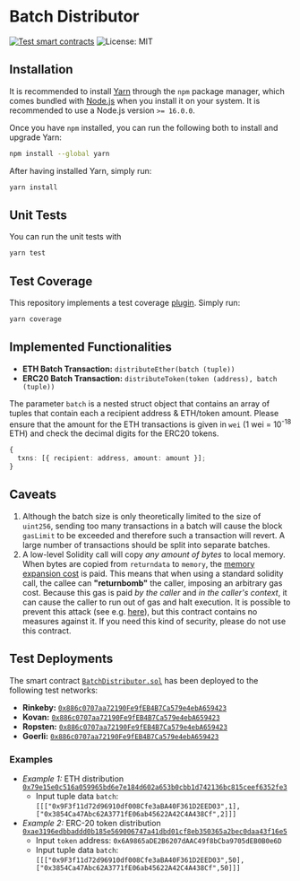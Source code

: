 # Batch Distributor

[![Test smart contracts](https://github.com/pcaversaccio/batch-distributor/actions/workflows/test-contracts.yml/badge.svg)](https://github.com/pcaversaccio/batch-distributor/actions/workflows/test-contracts.yml)
![License: MIT](https://img.shields.io/badge/License-MIT-blue.svg)

## Installation

It is recommended to install [Yarn](https://classic.yarnpkg.com) through the `npm` package manager, which comes bundled with [Node.js](https://nodejs.org) when you install it on your system. It is recommended to use a Node.js version `>= 16.0.0`.

Once you have `npm` installed, you can run the following both to install and upgrade Yarn:

```bash
npm install --global yarn
```

After having installed Yarn, simply run:

```bash
yarn install
```

## Unit Tests

You can run the unit tests with

```bash
yarn test
```

## Test Coverage

This repository implements a test coverage [plugin](https://github.com/sc-forks/solidity-coverage). Simply run:

```bash
yarn coverage
```

## Implemented Functionalities

- **ETH Batch Transaction:** `distributeEther(batch (tuple))`
- **ERC20 Batch Transaction:** `distributeToken(token (address), batch (tuple))`

The parameter `batch` is a nested struct object that contains an array of tuples that contain each a recipient address & ETH/token amount. Please ensure that the amount for the ETH transactions is given in `wei` (1 wei = 10<sup>-18</sup> ETH) and check the decimal digits for the ERC20 tokens.

```typescript
{
  txns: [{ recipient: address, amount: amount }];
}
```

## Caveats

1. Although the batch size is only theoretically limited to the size of `uint256`, sending too many transactions in a batch will cause the block `gasLimit` to be exceeded and therefore such a transaction will revert. A large number of transactions should be split into separate batches.
2. A low-level Solidity call will copy _any amount of bytes_ to local memory. When bytes are copied from `returndata` to `memory`, the [memory expansion cost](https://ethereum.stackexchange.com/questions/92546/what-is-expansion-cost) is paid. This means that when using a standard solidity call, the callee can **"returnbomb"** the caller, imposing an arbitrary gas cost. Because this gas is paid _by the caller_ and _in the caller's context_, it can cause the caller to run out of gas and halt execution. It is possible to prevent this attack (see e.g. [here](https://github.com/nomad-xyz/ExcessivelySafeCall)), but this contract contains no measures against it. If you need this kind of security, please do not use this contract.

## Test Deployments

The smart contract [`BatchDistributor.sol`](./contracts/BatchDistributor.sol) has been deployed to the following test networks:

- **Rinkeby:** [`0x886c0707aa72190Fe9fEB4B7Ca579e4ebA659423`](https://rinkeby.etherscan.io/address/0x886c0707aa72190Fe9fEB4B7Ca579e4ebA659423)
- **Kovan:** [`0x886c0707aa72190Fe9fEB4B7Ca579e4ebA659423`](https://kovan.etherscan.io/address/0x886c0707aa72190Fe9fEB4B7Ca579e4ebA659423)
- **Ropsten:** [`0x886c0707aa72190Fe9fEB4B7Ca579e4ebA659423`](https://ropsten.etherscan.io/address/0x886c0707aa72190Fe9fEB4B7Ca579e4ebA659423)
- **Goerli:** [`0x886c0707aa72190Fe9fEB4B7Ca579e4ebA659423`](https://goerli.etherscan.io/address/0x886c0707aa72190Fe9fEB4B7Ca579e4ebA659423)

### Examples

- _Example 1:_ ETH distribution [`0x79e15e0c516a059965bd6e7e184d602a653b0cbb1d742136bc815ceef6352fe3`](https://rinkeby.etherscan.io/tx/0x79e15e0c516a059965bd6e7e184d602a653b0cbb1d742136bc815ceef6352fe3)
  - Input tuple data `batch`: `[[["0x9F3f11d72d96910df008Cfe3aBA40F361D2EED03",1],["0x3854Ca47Abc62A3771fE06ab45622A42C4A438Cf",2]]]`
- _Example 2:_ ERC-20 token distribution [`0xae3196edbbaddd0b185e569006747a41dbd01cf8eb350365a2bec0daa43f16e5`](https://rinkeby.etherscan.io/tx/0xae3196edbbaddd0b185e569006747a41dbd01cf8eb350365a2bec0daa43f16e5)
  - Input `token` address: `0x6A9865aDE2B6207dAAC49f8bCba9705dEB0B0e6D`
  - Input tuple data `batch`: `[[["0x9F3f11d72d96910df008Cfe3aBA40F361D2EED03",50],["0x3854Ca47Abc62A3771fE06ab45622A42C4A438Cf",50]]]`
